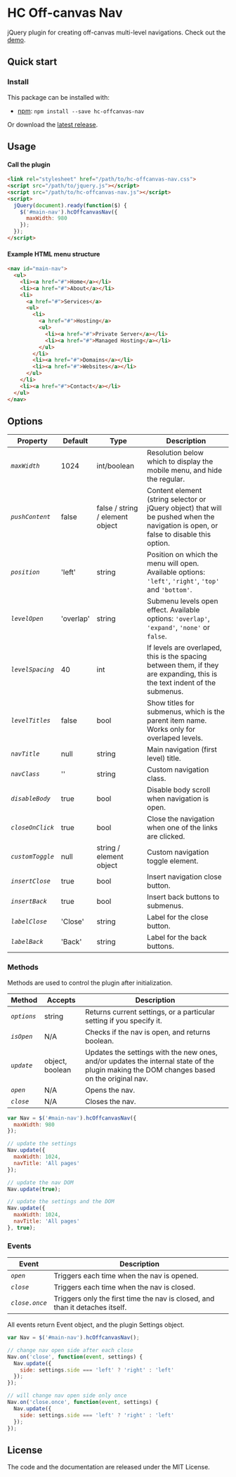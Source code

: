 HC Off-canvas Nav
===============

jQuery plugin for creating off-canvas multi-level navigations.
Check out the [demo](http://somewebmedia.com/hc-offcanvas-nav).

## Quick start

### Install

This package can be installed with:

- [npm](https://www.npmjs.com/package/hc-sticky): `npm install --save hc-offcanvas-nav`

Or download the [latest release](https://github.com/somewebmedia/hc-offcanvas-nav/releases).


## Usage

#### Call the plugin

```html
<link rel="stylesheet" href="/path/to/hc-offcanvas-nav.css">
<script src="/path/to/jquery.js"></script>
<script src="/path/to/hc-offcanvas-nav.js"></script>
<script>
  jQuery(document).ready(function($) {
    $('#main-nav').hcOffcanvasNav({
      maxWidth: 980
    });
  });
</script>
```

#### Example HTML menu structure

```html
<nav id="main-nav">
  <ul>
    <li><a href="#">Home</a></li>
    <li><a href="#">About</a></li>
    <li>
      <a href="#">Services</a>
      <ul>
        <li>
          <a href="#">Hosting</a>
          <ul>
            <li><a href="#">Private Server</a></li>
            <li><a href="#">Managed Hosting</a></li>
          </ul>
        </li>
        <li><a href="#">Domains</a></li>
        <li><a href="#">Websites</a></li>
      </ul>
    </li>
    <li><a href="#">Contact</a></li>
  </ul>
</nav>
```

## Options

| Property | Default | Type | Description |
|-----------|---------|-------|-------------|
| *`maxWidth`* | 1024 | int/boolean | Resolution below which to display the mobile menu, and hide the regular. |
| *`pushContent`* | false | false / string / element object | Content element (string selector or jQuery object) that will be pushed when the navigation is open, or false to disable this option. |
| *`position`* | 'left' | string | Position on which the menu will open. Available options: `'left'`, `'right'`, `'top'` and `'bottom'`. |
| *`levelOpen`* | 'overlap' | string | Submenu levels open effect. Available options: `'overlap'`, `'expand'`, `'none'` or `false`. |
| *`levelSpacing`* | 40 | int | If levels are overlaped, this is the spacing between them, if they are expanding, this is the text indent of the submenus. |
| *`levelTitles`* | false | bool | Show titles for submenus, which is the parent item name. Works only for overlaped levels. |
| *`navTitle`* | null | string | Main navigation (first level) title. |
| *`navClass`* | '' | string | Custom navigation class. |
| *`disableBody`* | true | bool | Disable body scroll when navigation is open. |
| *`closeOnClick`* | true| bool | Close the navigation when one of the links are clicked. |
| *`customToggle`* | null | string / element object | Custom navigation toggle element. |
| *`insertClose`* | true | bool | Insert navigation close button. |
| *`insertBack`* | true | bool | Insert back buttons to submenus. |
| *`labelClose`* | 'Close' | string | Label for the close button. |
| *`labelBack`* | 'Back' | string | Label for the back buttons. |


### Methods

Methods are used to control the plugin after initialization.

| Method | Accepts | Description |
|---------|---------|--------------|
| *`options`* | string | Returns current settings, or a particular setting if you specify it. |
| *`isOpen`* | N/A | Checks if the nav is open, and returns boolean. |
| *`update`* | object, boolean | Updates the settings with the new ones, and/or updates the internal state of the plugin making the DOM changes based on the original nav. |
| *`open`* | N/A | Opens the nav. |
| *`close`* | N/A | Closes the nav. |

```js
var Nav = $('#main-nav').hcOffcanvasNav({
  maxWidth: 980
});

// update the settings
Nav.update({
  maxWidth: 1024,
  navTitle: 'All pages'
});

// update the nav DOM
Nav.update(true);

// update the settings and the DOM
Nav.update({
  maxWidth: 1024,
  navTitle: 'All pages'
}, true);
```

### Events

| Event | Description |
|---------|--------------|
| *`open`* | Triggers each time when the nav is opened. |
| *`close`* | Triggers each time when the nav is closed. |
| *`close.once`* | Triggers only the first time the nav is closed, and than it detaches itself. |

All events return Event object, and the plugin Settings object.

```js
var Nav = $('#main-nav').hcOffcanvasNav();

// change nav open side after each close
Nav.on('close', function(event, settings) {
  Nav.update({
    side: settings.side === 'left' ? 'right' : 'left'
  });
});

// will change nav open side only once
Nav.on('close.once', function(event, settings) {
  Nav.update({
    side: settings.side === 'left' ? 'right' : 'left'
  });
});
```

## License

The code and the documentation are released under the MIT License.